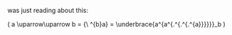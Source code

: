 was just reading about this:

\(
a \uparrow\uparrow b = {\ ^{b}a} = \underbrace{a^{a^{.^{.^{.^{a}}}}}}_b
\)

